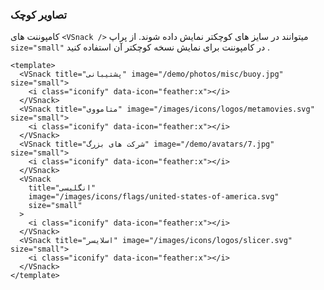 ### تصاویر کوچک

کامپوننت های `<VSnack />` میتوانند در سایز های کوچکتر نمایش داده شوند.
از پراپ `size="small"` در کامپوننت برای نمایش نسخه کوچکتر آن استفاده کنید .

<!--code-->

```vue
<template>
  <VSnack title="پشتیبانی" image="/demo/photos/misc/buoy.jpg" size="small">
    <i class="iconify" data-icon="feather:x"></i>
  </VSnack>
  <VSnack title="متامووی" image="/images/icons/logos/metamovies.svg" size="small">
    <i class="iconify" data-icon="feather:x"></i>
  </VSnack>
  <VSnack title="شرکت های بزرگ" image="/demo/avatars/7.jpg" size="small">
    <i class="iconify" data-icon="feather:x"></i>
  </VSnack>
  <VSnack
    title="انگلیسی"
    image="/images/icons/flags/united-states-of-america.svg"
    size="small"
  >
    <i class="iconify" data-icon="feather:x"></i>
  </VSnack>
  <VSnack title="اسلایسر" image="/images/icons/logos/slicer.svg" size="small">
    <i class="iconify" data-icon="feather:x"></i>
  </VSnack>
</template>
```

<!--/code-->

<!--example-->

<div class="snacks">
    <VSnack title="پشتیبانی" image="/demo/photos/misc/buoy.jpg" size="small">
        <i class="iconify" data-icon="feather:x"></i>
    </VSnack>
    <VSnack title="متامووی" image="/images/icons/logos/metamovies.svg" size="small">
        <i class="iconify" data-icon="feather:x"></i>
    </VSnack>
    <VSnack title="شرکت های بزرگ" image="/demo/avatars/7.jpg" size="small">
        <i class="iconify" data-icon="feather:x"></i>
    </VSnack>
    <VSnack title="انگلیسی" image="/images/icons/flags/united-states-of-america.svg" size="small">
        <i class="iconify" data-icon="feather:x"></i>
    </VSnack>
    <VSnack title="اسلایسر" image="/images/icons/logos/slicer.svg" size="small">
        <i class="iconify" data-icon="feather:x"></i>
    </VSnack>
</div>

<!--/example-->

